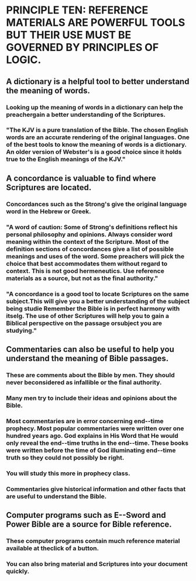 # PRINCIPLE TEN: REFERENCE MATERIALS ARE POWERFUL TOOLS BUT THEIR USE MUST BE GOVERNED BY PRINCIPLES OF LOGIC.

## A dictionary is a helpful tool to better understand the meaning of words.

### Looking up the meaning of words in a dictionary can help the preachergain a better understanding of the Scriptures.

### \"The KJV is a pure translation of the Bible. The chosen English words are an accurate rendering of the original languages. One of the best tools to know the meaning of words is a dictionary. An older version of Webster\'s is a good choice since it holds true to the English meanings of the KJV.\"

## A concordance is valuable to find where Scriptures are located.

### Concordances such as the Strong\'s give the original language word in the Hebrew or Greek.

### \"A word of caution: Some of Strong\'s definitions reflect his personal philosophy and opinions. Always consider word meaning within the context of the Scripture. Most of the definition sections of concordances give a list of possible meanings and uses of the word. Some preachers will pick the choice that best accommodates them without regard to context. This is not good hermeneutics. Use reference materials as a source, but not as the final authority.\"

### \"A concordance is a good tool to locate Scriptures on the same subject.This will give you a better understanding of the subject being studie Remember the Bible is in perfect harmony with itselg. The use of other Scriptures will help you to gain a Biblical perspective on the passage orsubject you are studying.\"

## Commentaries can also be useful to help you understand the meaning of Bible passages.

### These are comments about the Bible by men. They should never beconsidered as infallible or the final authority.

### Many men try to include their ideas and opinions about the Bible.

### Most commentaries are in error concerning end--time prophecy. Most popular commentaries were written over one hundred years ago. God explains in His Word that He would only reveal the end--time truths in the end--time. These books were written before the time of God illuminating end--time truth so they could not possibly be right.

### You will study this more in prophecy class.

### Commentaries give historical information and other facts that are useful to understand the Bible.

## Computer programs such as E--Sword and Power Bible are a source for Bible reference.

### These computer programs contain much reference material available at theclick of a button.

### You can also bring material and Scriptures into your document quickly.
